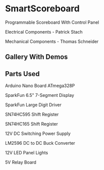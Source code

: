 # SmartScoreboard

Programmable Scoreboard With Control Panel

Electrical Components - Patrick Stach

Mechanical Components - Thomas Schneider
## Gallery With Demos

## Parts Used
Arduino Nano Board ATmega328P

SparkFun 6.5" 7-Segment Display

SparkFun Large Digit Driver

SN74HC595 Shift Register

SN74HC165 Shift Register

12V DC Switching Power Supply

LM2596 DC to DC Buck Converter 

12V LED Panel Lights

5V Relay Board

##

